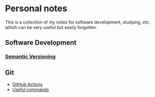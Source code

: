 # Personal notes

This is a collection of my notes for software development, studying, etc. which can be very useful but easily forgotten.

## Software Development

### [Semantic Versioning](./versioning.md)

## Git

- [GitHub Actions](./github-actions.md)
- [Useful commands](./useful-commands.md)
